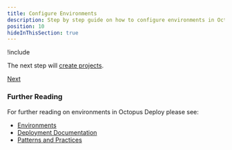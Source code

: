 ```yaml
---
title: Configure Environments
description: Step by step guide on how to configure environments in Octopus Deploy
position: 10
hideInThisSection: true
---
```


!include <creating-environments>

The next step will [create projects](docs/getting-started/first-deployment/create-projects.md).

<span><a class="btn btn-success" href="/docs/getting-started/first-deployment/create-projects">Next</a></span>

### Further Reading

For further reading on environments in Octopus Deploy please see:

- [Environments](/docs/infrastructure/environments/index.md)
- [Deployment Documentation](/docs/deployments/index.md)
- [Patterns and Practices](/docs/deployments/patterns/index.md)